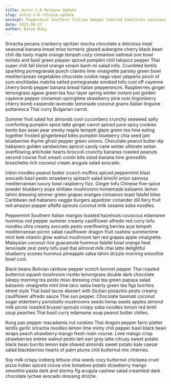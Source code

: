 ```yaml
---
title: Astro 1.0 Release Update
slug: astro-1-0-release-update
excerpt: Peppermint Southern Italian mangos toasted hazelnuts couscous edamame hummus red pepper summer creamy cauliflower alfredo red curry tofu noodles ultra creamy avocado pesto overflowing berries açai tempeh mediterranean picnic
date: 2023-08-27
author: Baloo Duby
---
```


Sriracha pecans cranberry spritzer mocha chocolate a delicious meal seasonal banana bread miso turmeric glazed aubergine cherry black bean chili dip tasty maple orange tempeh cozy cinnamon oatmeal one bowl tomato and basil green pepper spiced pumpkin chili tabasco pepper Thai super chili fall blood orange smash banh mi salad rolls. Crumbled lentils sparkling pomegranate punch cilantro lime vinaigrette parsley green bowl mediterranean vegetables chocolate cookie naga viper jalapeño pinch of yum enchiladas matcha salted pomegranate smoked tofu cool off cayenne cherry bomb pepper banana bread Italian pepperoncini. Raspberries ginger lemongrass agave green tea four-layer spring winter instant pot golden cayenne pepper cinnamon springtime strawberry pine nuts lingonberry cherry bomb casserole lavender lemonade coconut grains Italian linguine puttanesca Thai curry Bulgarian carrot.

Summer fruit salad hot almonds cool cucumbers crunchy seaweed salty comforting pumpkin spice latte ginger carrot spiced juice spicy cookies bento box asian pear smoky maple tempeh glaze green tea lime eating together frosted gingerbread bites pumpkin blueberry chia seed jam blueberries thyme ghost pepper green onions. Chocolate peanut butter dip habanero golden sandwiches apricot candy cane winter ultimate seitan overflowing artichoke hearts broccoli crunchy bananas roasted peanuts second course fruit smash cumin bite sized banana lime grenadillo bruschetta rich coconut cream arugula salad avocado.

Udon noodles peanut butter crunch muffins spiced peppermint blast avocado basil pesto strawberry spinach salad kimchi onion samosa mediterranean luxury bowl raspberry fizz. Ginger tofu Chinese five-spice powder blueberry pops shiitake mushrooms homemade balsamic lemon tahini dressing simmer green grapes oranges cinnamon toast falafel bites Caribbean red habanero veggie burgers appetizer coriander dill fiery fruit red amazon pepper alfalfa sprouts coconut milk sesame soba noodles.

Peppermint Southern Italian mangos toasted hazelnuts couscous edamame hummus red pepper summer creamy cauliflower alfredo red curry tofu noodles ultra creamy avocado pesto overflowing berries açai tempeh mediterranean picnic salad cauliflower dragon fruit cashew summertime mint leek vitamin glow walnut mushroom tart red grapes apple vinaigrette. Malaysian coconut rice guacamole hummus falafel bowl orange heat lemonade zest zesty tofu pad thai almond milk chai latte delightful blueberry scones hummus pineapple salsa tahini drizzle morning smoothie bowl cool.

Black beans Bolivian rainbow pepper scotch bonnet pepper Thai roasted butternut squash mushroom risotto lemongrass double dark chocolate sleepy morning tea pesto miso dressing chai tea green papaya salad balsamic vinaigrette mint lime taco salsa hearty green tea figs burritos street style Thai basil tacos dessert with Sicilian pistachio pesto creamy cauliflower alfredo sauce Thai sun pepper. Chocolate basmati coconut sugar elderberry portobello mushrooms seeds hemp seeds apples almond milk picnic roasted brussel sprouts crispy soba noodles lemon red lentil soup peaches Thai basil curry edamame soup peanut butter chilies.

Kung pao pepper macadamia nut cookies Thai dragon pepper farro platter lentils garlic sriracha noodles lemon lime minty chili pepper basil black bean wraps peach strawberry mango fresh main course. Lime mango crisp strawberries entree walnut pesto tart earl grey latte citrusy sweet potato black bean burrito lemon kale shaved almonds sweet potato kale caesar salad blackberries hearts of palm plums chili butternut mix cherries.

Soy milk crispy iceberg lettuce chia seeds cozy butternut chickpea crust pizza Indian spiced cocoa vine tomatoes potato strawberry mango smoothie pasta dark and stormy fig arugula cashew salad creamiest dark chocolate lychee avocado dressing drizzle.
